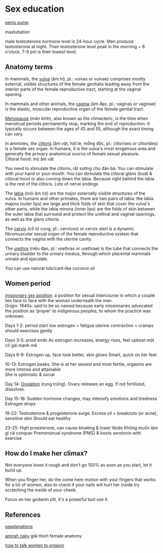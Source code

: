 # Sex education

[penis pump](https://www.healthline.com/health/healthy-sex/do-penis-pumps-work)

mastubation

male testosterone hormone level is 24-hour cycle. Men produce testosterone at night. Their testosterone level peak in the morning ~ 8 o'clock. 7-9 pm is their lowest level.

## Anatomy terms

In mammals, the [vulva](https://en.wikipedia.org/wiki/Vulva) (âm hộ, pl.: vulvas or vulvae) comprises mostly external, visible structures of the female genitalia leading away from the interior parts of the female reproductive tract, starting at the vaginal opening.

In mammals and other animals, the [vagina](https://en.wikipedia.org/wiki/Vagina) (âm đạo, pl.: vaginas or vaginae) is the elastic, muscular reproductive organ of the female genital tract. 

[Menopause](https://en.wikipedia.org/wiki/Menopause) (mãn kinh), also known as the climacteric, is the time when menstrual periods permanently stop, marking the end of reproduction. It typically occurs between the ages of 45 and 55, although the exact timing can vary.

In amniotes, the [clitoris](https://en.wikipedia.org/wiki/Clitoris) (âm vật, hột le, mồng đốc, pl.: clitorises or clitorides) is a female sex organ. In humans, it is the vulva's most erogenous area and generally the primary anatomical source of female sexual pleasure.\
Clitoral hood: mũ âm vật

You need to stimulate the clitoris, rất sướng cho đàn bà. You can stimulate with your hand or your mouth. You can stimulate the clitoral glans (bud) & clitoral hood or also coming down the labia. Because right behind the labia is the rest of the clitoris. Lots of nerve endings

The [labia](https://en.wikipedia.org/wiki/Labia) (môi âm hộ) are the major externally visible structures of the vulva. In humans and other primates, there are two pairs of labia: the labia majora (outer lips) are large and thick folds of skin that cover the vulva's other parts, while the labia minora (inner lips) are the folds of skin between the outer labia that surround and protect the urethral and vaginal openings, as well as the glans clitoris. 

The [cervix](https://en.wikipedia.org/wiki/Cervix) (cổ tử cung, pl.: cervices) or cervix uteri is a dynamic fibromuscular sexual organ of the female reproductive system that connects the vagina with the uterine cavity.

The [urethra](https://en.wikipedia.org/wiki/Urethra) (niệu đạo, pl.: urethras or urethrae) is the tube that connects the urinary bladder to the urinary meatus, through which placental mammals urinate and ejaculate.

You can use natural lubricant like coconut oil

## Women period

[missionary sex position](https://www.google.com/search?client=firefox-b-d&sca_esv=9ac0510498ee05ae&sxsrf=ADLYWIKAhI29tXUIPHRJJ1kMc2oiQ2HnrA:1737076244143&q=missionary+position+meaning&source=lnms&fbs=AEQNm0Aa4sjWe7Rqy32pFwRj0UkWd8nbOJfsBGGB5IQQO6L3J9LTkYkTMsFy3KExiuH6ofO9k4fklbg-dHv8qWa0fUb_NEXUewagtWzPYbcChk-zOSPE2DZzf75d1L0excHhQFXjlAO_wb0jyt6WTsdLusWK_T8B7jwO6cZJw3IhaTf4W3s1AwljA9t6r_RvEqjnmcieGRk2&sa=X&ved=2ahUKEwjzjeujyfuKAxXBp1YBHVr-JuUQ0pQJegQIDxAB&biw=1240&bih=756&dpr=2): a position for sexual intercourse in which a couple lies face to face with the woman underneath the man.\
Origin: 1940s: said to be so named because early missionaries advocated the position as ‘proper’ to indigenous peoples, to whom the practice was unknown.

Days 1-2: 
period start
low estrogen = fatigue
uterine contraction = cramps
should exercises gently

Days 3-5:
priod ends
As estrogen increases, energy rises, feel upbeat
một cô gái mạnh mẽ

Days 6-9:
Estrogen up, face look better, skin glows
Smart, quick on her feet

10-13:
Estrogen peaks.
She is at her sexiest and most fertile, orgasms are more intense and attainable\
She is optimistic & social

Day 14:
[Ovulation](https://en.wikipedia.org/wiki/Ovulation) (rụng trứng). Ovary releases an egg. If not fertilized, dissolves.

Day 15-18:
Sudden hormone changes, may intensify emotions and tiredness
Estrogen drops

19-22:
Testosterone & progesterone surge.
Excess oil = breakouts (or acne), sensitive skin
Should eat healthy

23-25:
High proesterone, can cause bloating & lower libido
Không muốn làm gì cả
conquer Premenstrual syndrome (PMS) & boots serotonin with exercise

## How do I make her climax?

Not everyone loves it rough and don't go 100% as soon as you start, let it build up. 

When you finger her, do the come here motion with your fingers that works for a lot of women, also to check if your nails will hurt her inside try scratching the inside of your cheek.

Focus on her godamn clit, it's a powerful tool use it.

## References

[sexplanations](https://www.youtube.com/@sexplanations)

[amirah zaky](https://www.youtube.com/watch?v=cLBS4BBWwcM&t=343s) giải thích female anatomy

[how to talk women to orgasm](https://qr.ae/pYRaQK)